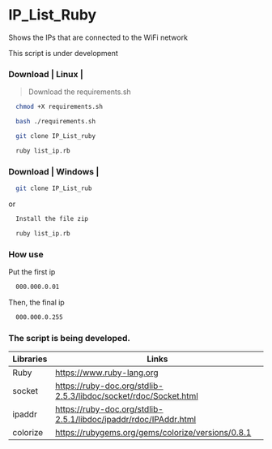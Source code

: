 # IP_List_Ruby

Shows the IPs that are connected to the WiFi network

This script is under development

### Download | Linux |

> Download the requirements.sh

```sh
  chmod +X requirements.sh
```

```sh
  bash ./requirements.sh
```

```sh
  git clone IP_List_ruby
```

```sh
  ruby list_ip.rb
```

### Download | Windows |

```sh
  git clone IP_List_rub
```
or 

```sh
  Install the file zip
```

```sh
  ruby list_ip.rb
```
### How use 

Put the first ip

```sh
  000.000.0.01
```

Then, the final ip

```sh
  000.000.0.255
```

### The script is being developed.

| Libraries |  Links |
| ------ | ------ |
| Ruby | https://www.ruby-lang.org
| socket| https://ruby-doc.org/stdlib-2.5.3/libdoc/socket/rdoc/Socket.html
| ipaddr | https://ruby-doc.org/stdlib-2.5.1/libdoc/ipaddr/rdoc/IPAddr.html
| colorize | https://rubygems.org/gems/colorize/versions/0.8.1






